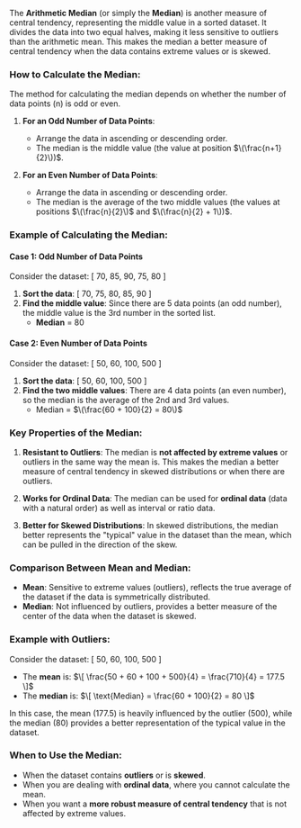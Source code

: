 The **Arithmetic Median** (or simply the **Median**) is another measure of central tendency, representing the middle value in a sorted dataset. It divides the data into two equal halves, making it less sensitive to outliers than the arithmetic mean. This makes the median a better measure of central tendency when the data contains extreme values or is skewed.

### How to Calculate the Median:
The method for calculating the median depends on whether the number of data points (n) is odd or even.

1. **For an Odd Number of Data Points**:
   - Arrange the data in ascending or descending order.
   - The median is the middle value (the value at position $\(\frac{n+1}{2}\))$.

2. **For an Even Number of Data Points**:
   - Arrange the data in ascending or descending order.
   - The median is the average of the two middle values (the values at positions $\(\frac{n}{2}\)$ and $\(\frac{n}{2} + 1\))$.

### Example of Calculating the Median:

#### Case 1: Odd Number of Data Points
Consider the dataset:
\[ 70, 85, 90, 75, 80 \]

1. **Sort the data**:
   \[ 70, 75, 80, 85, 90 \]
2. **Find the middle value**:
   Since there are 5 data points (an odd number), the middle value is the 3rd number in the sorted list.
   - **Median** = 80

#### Case 2: Even Number of Data Points
Consider the dataset:
\[ 50, 60, 100, 500 \]

1. **Sort the data**:
   \[ 50, 60, 100, 500 \]
2. **Find the two middle values**:
   There are 4 data points (an even number), so the median is the average of the 2nd and 3rd values.
   - Median = $\(\frac{60 + 100}{2} = 80\)$

### Key Properties of the Median:
1. **Resistant to Outliers**: The median is **not affected by extreme values** or outliers in the same way the mean is. This makes the median a better measure of central tendency in skewed distributions or when there are outliers.
   
2. **Works for Ordinal Data**: The median can be used for **ordinal data** (data with a natural order) as well as interval or ratio data.

3. **Better for Skewed Distributions**: In skewed distributions, the median better represents the "typical" value in the dataset than the mean, which can be pulled in the direction of the skew.

### Comparison Between Mean and Median:
- **Mean**: Sensitive to extreme values (outliers), reflects the true average of the dataset if the data is symmetrically distributed.
- **Median**: Not influenced by outliers, provides a better measure of the center of the data when the dataset is skewed.

### Example with Outliers:
Consider the dataset:
\[ 50, 60, 100, 500 \]

- The **mean** is:
  $\[
  \frac{50 + 60 + 100 + 500}{4} = \frac{710}{4} = 177.5
  \]$
- The **median** is:
  $\[
  \text{Median} = \frac{60 + 100}{2} = 80
  \]$

In this case, the mean (177.5) is heavily influenced by the outlier (500), while the median (80) provides a better representation of the typical value in the dataset.

### When to Use the Median:
- When the dataset contains **outliers** or is **skewed**.
- When you are dealing with **ordinal data**, where you cannot calculate the mean.
- When you want a **more robust measure of central tendency** that is not affected by extreme values.

